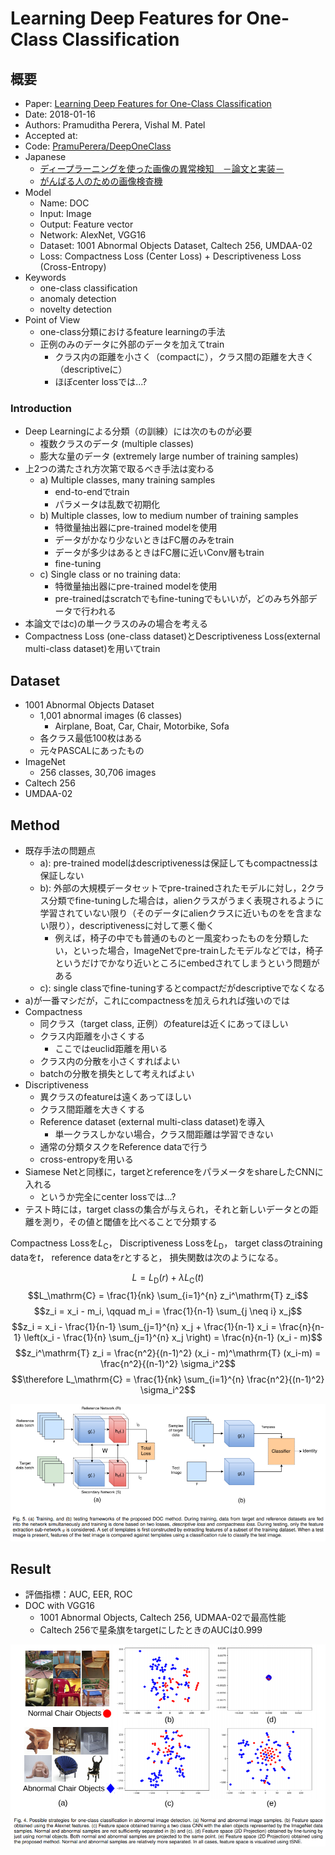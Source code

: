 # Learning Deep Features for One-Class Classification


## 概要

* Paper: [Learning Deep Features for One-Class Classification](https://arxiv.org/abs/1801.05365)
* Date: 2018-01-16
* Authors: Pramuditha Perera, Vishal M. Patel
* Accepted at:
* Code: [PramuPerera/DeepOneClass](https://github.com/PramuPerera/DeepOneClass)
* Japanese
    * [ディープラーニングを使った画像の異常検知　－論文と実装－](https://qiita.com/shinmura0/items/cfb51f66b2d172f2403b)
    * [がんばる人のための画像検査機](https://qiita.com/shinmura0/items/7f4298b75d6b788bba80)
* Model
    * Name: DOC
    * Input: Image
    * Output: Feature vector
    * Network: AlexNet, VGG16
    * Dataset: 1001 Abnormal Objects Dataset, Caltech 256, UMDAA-02
    * Loss: Compactness Loss (Center Loss) + Descriptiveness Loss (Cross-Entropy)
* Keywords
    * one-class classification
    * anomaly detection
    * novelty detection
* Point of View
    * one-class分類におけるfeature learningの手法
    * 正例のみのデータに外部のデータを加えてtrain
        * クラス内の距離を小さく（compactに），クラス間の距離を大きく（descriptiveに）
        * ほぼcenter lossでは...?



### Introduction

* Deep Learningによる分類（の訓練）には次のものが必要
    * 複数クラスのデータ (multiple classes)
    * 膨大な量のデータ (extremely large number of training samples)
* 上2つの満たされ方次第で取るべき手法は変わる
    * a) Multiple classes, many training samples
        * end-to-endでtrain
        * パラメータは乱数で初期化
    * b) Multiple classes, low to medium number of training samples
        * 特徴量抽出器にpre-trained modelを使用
        * データがかなり少ないときはFC層のみをtrain
        * データが多少はあるときはFC層に近いConv層もtrain
        * fine-tuning
    * c) Single class or no training data:
        * 特徴量抽出器にpre-trained modelを使用
        * pre-trainedはscratchでもfine-tuningでもいいが，どのみち外部データで行われる
* 本論文ではc)の単一クラスのみの場合を考える
* Compactness Loss (one-class dataset)とDescriptiveness Loss(external multi-class dataset)を用いてtrain



## Dataset

* 1001 Abnormal Objects Dataset
    * 1,001 abnormal images (6 classes)
        * Airplane, Boat, Car, Chair, Motorbike, Sofa
    * 各クラス最低100枚はある
    * 元々PASCALにあったもの
* ImageNet
    * 256 classes, 30,706 images
* Caltech 256
* UMDAA-02


## Method

* 既存手法の問題点
    * a): pre-trained modelはdescriptivenessは保証してもcompactnessは保証しない
    * b): 外部の大規模データセットでpre-trainedされたモデルに対し，2クラス分類でfine-tuningした場合は，alienクラスがうまく表現されるように学習されていない限り（そのデータにalienクラスに近いものをを含まない限り），descriptivenessに対して悪く働く
        * 例えば，椅子の中でも普通のものと一風変わったものを分類したい，といった場合，ImageNetでpre-trainしたモデルなどでは，椅子というだけでかなり近いところにembedされてしまうという問題がある
    * c): single classでfine-tuningするとcompactだがdescriptiveでなくなる
* a)が一番マシだが，これにcompactnessを加えられれば強いのでは
* Compactness
    * 同クラス（target class, 正例）のfeatureは近くにあってほしい
    * クラス内距離を小さくする
        * ここではeuclid距離を用いる
    * クラス内の分散を小さくすればよい
    * batchの分散を損失として考えればよい
* Discriptiveness
    * 異クラスのfeatureは遠くあってほしい
    * クラス間距離を大きくする
    * Reference dataset (external multi-class dataset)を導入
        * 単一クラスしかない場合，クラス間距離は学習できない
    * 通常の分類タスクをReference dataで行う
    * cross-entropyを用いる
* Siamese Netと同様に，targetとreferenceをパラメータをshareしたCNNに入れる
    * というか完全にcenter lossでは...?
* テスト時には，target classの集合が与えられ，それと新しいデータとの距離を測り，その値と閾値を比べることで分類する

Compactness Lossを$L_\mathrm{C}$，
Discriptiveness Lossを$L_\mathrm{D}$，
target classのtraining dataを$t$，
reference dataを$r$とすると，
損失関数は次のようになる。

$$L = L_\mathrm{D} (r) + \lambda L_\mathrm{C} (t)$$
$$L_\mathrm{C} = \frac{1}{nk} \sum_{i=1}^{n} z_i^\mathrm{T} z_i$$
$$z_i = x_i - m_i, \qquad m_i = \frac{1}{n-1} \sum_{j \neq i} x_j$$
$$z_i = x_i - \frac{1}{n-1} \sum_{j=1}^{n} x_j + \frac{1}{n-1} x_i = \frac{n}{n-1} \left(x_i - \frac{1}{n} \sum_{j=1}^{n} x_j \right) = \frac{n}{n-1} (x_i - m)$$
$$z_i^\mathrm{T} z_i = \frac{n^2}{(n-1)^2} (x_i - m)^\mathrm{T} (x_i-m) = \frac{n^2}{(n-1)^2} \sigma_i^2$$
$$\therefore L_\mathrm{C} = \frac{1}{nk} \sum_{i=1}^{n} \frac{n^2}{(n-1)^2} \sigma_i^2$$

![model](https://github.com/moritagit/Papers/blob/master/AnomalyDetection/result/figures/doc_model.PNG "model")



## Result

* 評価指標：AUC, EER, ROC
* DOC with VGG16
    * 1001 Abnormal Objects, Caltech 256, UDMAA-02で最高性能
    * Caltech 256で星条旗をtargetにしたときのAUCは0.999

![result](https://github.com/moritagit/Papers/blob/master/AnomalyDetection/result/figures/doc_result.PNG "result")

